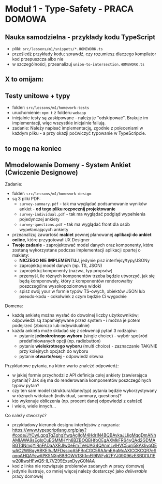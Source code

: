 # Moduł 1 - Type-Safety - PRACA DOMOWA

## Nauka samodzielna - przykłady kodu TypeScript

- pliki: `src/lessons/m1/snippets/*.HOMEWORK.ts`
- prześledź przykłady kodu; sprawdź, czy rozumiesz dlaczego kompilator kod przepuszcza albo nie
- w szczególności, przeanalizuj `union-to-intersection.HOMEWORK.ts`

## X to omijam:
## Testy unitowe + typy

- folder: `src/lessons/m1/homework-tests`
- uruchomienie: `npm t` z folderu `webapp`
- inicjalnie testy są zaskipowane - należy je "odskipować". Brakuje im implementacji, więc wszystkie inicjalnie failują. 
- zadanie: Należy napisać implementację, zgodnie z poleceniami w każdym pliku - a przy okazji poćwiczyć typowanie w TypeScripcie.

## to mogę na koniec
## Mmodelowanie Domeny - System Ankiet (Ćwiczenie Designowe)

Zadanie:

- folder: `src/lessons/m1/homework-design`
- są 3 pliki PDF:
  - `survey-summary.pdf` - tak ma wyglądać podsumowanie wyników ankiet - **od tego pliku rozpocznij projektowanie**
  - `survey-individual.pdf` - tak ma wyglądać podgląd wypełnienia pojedynczej ankiety
  - `survey-questions.pdf` - tak ma wyglądać front dla osób wypełaniających ankiety
- przeanalizuj zawartość **makiet** pewnej planowanej **aplikacji do ankiet online**, które przygotował UX Designer
- **Twoje zadanie** - zaprojektować model danych oraz komponenty, które zostaną wykorzystane podczas implementacji aplikacji opartej o makiety:
  - **NICZEGO NIE IMPLEMENTUJ**, jedynie pisz interfejsy/typy/JSONy
  - zaprojektuj model danych (np. TS, JSON)
  - zaprojektuj komponenty (nazwa, typ propsów)
  - przemyśl, ile różnych komponentów trzeba będzie utworzyć, jak się będą komponowały, który z komponentów renderowałby poszczególne wysokopoziomowe widoki
  - spisz swój your w formie typów TS-owych, obiektów JSON lub pseudo-kodu - cokolwiek z czym będzie Ci wygodnie

Domena:

- każdą ankietę można wysłać do dowolnej liczby użytkowników; odpowiedzi są zapamiętywane przez system - i można je potem podejrzeć (zbiorczo lub indywidualnie)
- każda ankieta może składać się z sekwencji pytań 3 rodzajów:
  - pytanie **jednokrotnego wyboru** (single choice) - wybór spośród predefiniowanych opcji (np. radiobutton)
  - pytanie **wielokrotnego wyboru** (multi choice) - zaznaczanie TAK/NIE przy kolejnych opcjach do wyboru
  - pytanie **otwarte/esej** - odpowiedź słowna

Przykładowe pytania, na które warto znaleźć odpowiedź:

- w jakiej formie przychodzi z API definicja całej ankiety (zawierająca pytania)? Jak się ma do renderowania komponentów poszczególnych typów pytań?
- czy ten sam model (struktura/dane/typ) pytania będzie wykorzystywany w różnych widokach (individual, summary, questions)?
- kto wykonuje obliczenia (np. procent danej odpowiedzi z całości)
- i wiele, wiele innych...

Co należy stworzyć?

- przykładowy kierunek designu interfejsów z nagrania: https://www.typescriptlang.org/play?#code/JYOwLgpgTgZghgYwgAgIIgM4HdrIN4BQBAvkaJLIigMqgDmANhAMIAWA9sEgIoCuEGMMHYh8BZBOQBHfoOEgAXMkFR64yQAd2GDMABGTdNmgYlRnFADaAXRJlw0eEmTVeUAG4QAnmLvlHVC5unl58AkIivqQEwAC2WlBgyABKEIhJMFDsscgA5FBpCGC5RAAmEAgMcAXICCKCQR7eSqnpAHQAYswAPK5NXgB8BOWV1Sh1mEl9IWFyIi2FYJ09096zESBDI1U1Ew20IIwsHFwQ6-IL7V299ExsnDyyG0NAA
- kod z linka nie rozwiązuje problemów zadanych w pracy domowej
- jedynie ilustruje, co mniej więcej należy dostarczyć jako _deliverable_ pracy domowej
